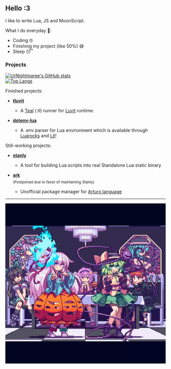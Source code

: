## Hello :3
I like to write Lua, JS and MoonScript.

What I do everyday 🤫:
- Coding 🤓
- Finishing my project (like 50%) 😅
- Sleep 😴

### Projects
[![UrNightmaree's GitHub stats](https://github-readme-stats.vercel.app/api?username=UrNightmaree&show_icons=true&theme=tokyonight)](https://github.com/anuraghazra/github-readme-stats) <br>
[![Top Langs](https://github-readme-stats.vercel.app/api/top-langs/?username=UrNightmaree&theme=tokyonight)](https://github.com/anuraghazra/github-readme-stats)

Finished projects:
- **[tluvit](https://github.com/UrNightmaree/tluvit)**
  - A [Teal](https://github.com/teal-language/tl) (.tl) runner for [Luvit](https://luvit.io) runtime.

- **[dotenv-lua](https://github.com/UrNightmaree/dotenv-lua)**
  - A .env parser for Lua environment which is available through [Luarocks](https://luarocks.org) and [Lit](https://github.com/luvit/lit)!

Still-working projects:
- **[stanly](https://github.com/UrNightmaree/stanly)**
  - A tool for building Lua scripts into real Standalone Lua static binary

- **[ark](https://github.com/UrNightmaree/ark)** <br>
  <sub>(Postponed due to favor of maintaining Stanly)</sub>
  - Unofficial package manager for [Arturo language](https://arturo-lang.io)

---

<div align="center">
<img src="/img/kokoishi.webp"></img>
</div>
